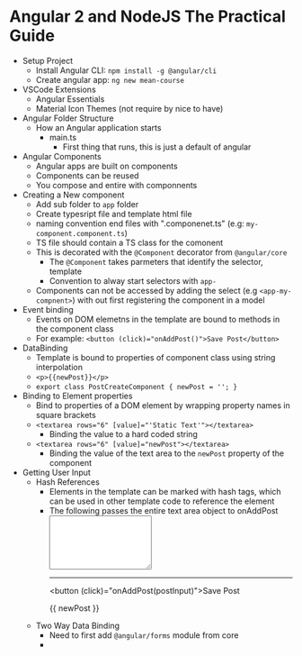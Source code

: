 # Angular 2 and NodeJS The Practical Guide

- Setup Project
  - Install Angular CLI: `npm install -g @angular/cli`
  - Create angular app: `ng new mean-course`
- VSCode Extensions
  - Angular Essentials
  - Material Icon Themes (not require by nice to have)
- Angular Folder Structure
  - How an Angular application starts
    - main.ts
      - First thing that runs, this is just a default of angular
- Angular Components
  - Angular apps are built on components
  - Components can be reused
  - You compose and entire with componnents
- Creating a New component
  - Add sub folder to `app` folder
  - Create typesript file and template html file
  - naming convention end files with ".componenet.ts" (e.g: `my-component.component.ts`)
  - TS file should contain a TS class for the comonent
  - This is decorated with the `@Component` decorator from `@angular/core`
    - The `@Component` takes parmeters that identify the selector, template
    - Convention to alway start selectors with `app-`
  - Components can not be accessed by adding the select (e.g `<app-my-compnent>`) with out first registering the component in a model
- Event binding
  - Events on DOM elemetns in the template are bound to methods in the component class
  - For example: `<button (click)="onAddPost()">Save Post</button>`
- DataBinding
  - Template is bound to properties of component class using string interpolation
  - `<p>{{newPost}}</p>`
  - `export class PostCreateComponent { newPost = ''; }`
- Binding to Element properties
  - Bind to properties of a DOM element by wrapping property names in square brackets
  - `<textarea rows="6" [value]="'Static Text'"></textarea>`
    - Binding the value to a hard coded string
  - `<textarea rows="6" [value]="newPost"></textarea>`
    - Binding the value of the text area to the `newPost` property of the component
- Getting User Input
    - Hash References
        - Elements in the template can be marked with hash tags, which can be used in other template code to reference the element
        - The following passes  the entire text area object to onAddPost
            <textarea rows="6" [value]="newPost" #postInput></textarea><hr />
            <button (click)="onAddPost(postInput)">Save Post</button>
            <p>{{ newPost }}</p>
    - Two Way Data Binding
        - Need to first add `@angular/forms` module from core
        - 
    


